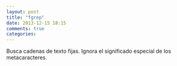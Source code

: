 ```yaml
---
layout: post
title: "fgrep"
date: 2013-12-15 18:15
comments: true
categories: 
---
```

Busca cadenas de texto fijas. Ignora el significado especial de los metacaracteres.


